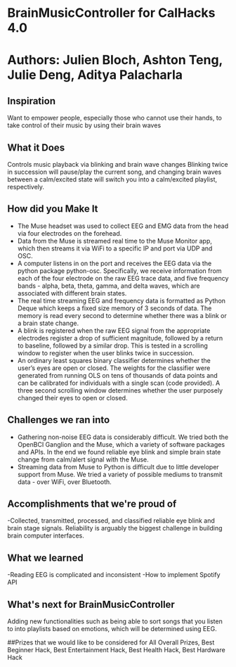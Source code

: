 # BrainMusicController for CalHacks 4.0
# Authors: Julien Bloch, Ashton Teng, Julie Deng, Aditya Palacharla

## Inspiration
Want to empower people, especially those who cannot use their hands, to take control of their music by using their brain waves

## What it Does
Controls music playback via blinking and brain wave changes
Blinking twice in succession will pause/play the current song, and changing brain waves between a calm/excited state will switch you into a calm/excited playlist, respectively.

## How did you Make It
- The Muse headset was used to collect EEG and EMG data from the head via four electrodes on the forehead.
- Data from the Muse is streamed real time to the Muse Monitor app, which then streams it via WiFi to a specific IP and port via UDP and OSC.
- A computer listens in on the port and receives the EEG data via the python package python-osc. Specifically, we receive information from each of the four electrode on the raw EEG trace data, and five frequency bands - alpha, beta, theta, gamma, and delta waves, which are associated with different brain states.
- The real time streaming EEG and frequency data is formatted as Python Deque which keeps a fixed size memory of 3 seconds of data. The memory is read every second to determine whether there was a blink or a brain state change.
- A blink is registered when the raw EEG signal from the appropriate electrodes register a drop of sufficient magnitude, followed by a return to baseline, followed by a similar drop. This is tested in a scrolling window to register when the user blinks twice in succession.
- An ordinary least squares binary classifier determines whether the user’s eyes are open or closed. The weights for the classifier were generated from running OLS on tens of thousands of data points and can be calibrated for individuals with a single scan (code provided). A three second scrolling window determines whether the user purposely changed their eyes to open or closed.

## Challenges we ran into
- Gathering non-noise EEG data is considerably difficult. We tried both the OpenBCI Ganglion and the Muse, which a variety of software packages and APIs. In the end we found reliable eye blink and simple brain state change from calm/alert signal with the Muse.
- Streaming data from Muse to Python is difficult due to little developer support from Muse. We tried a variety of possible mediums to transmit data - over WiFi, over Bluetooth. 

## Accomplishments that we're proud of
-Collected, transmitted, processed, and classified reliable eye blink and brain stage signals. Reliability is arguably the biggest challenge in building brain computer interfaces.

## What we learned
-Reading EEG is complicated and inconsistent
-How to implement Spotify API

## What's next for BrainMusicController
Adding new functionalities such as being able to sort songs that you listen to into playlists based on emotions, which will be determined using EEG.

##Prizes that we would like to be considered for
All Overall Prizes, Best Beginner Hack, Best Entertainment Hack, Best Health Hack, Best Hardware Hack
